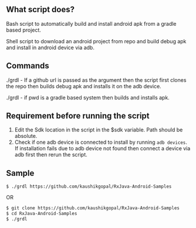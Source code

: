 ## What script does?
Bash script to automatically build and install android apk from a gradle based project.

Shell script to download an android project from repo and build debug apk and install in android device via adb.

## Commands
./grdl <url> - If a github url is passed as the argument then the script first clones the repo then builds debug apk and installs it on the adb device.

./grdl		 - if pwd is a gradle based system then builds and installs apk.


## Requirement before running the script

1. Edit the Sdk location in the script in the $sdk variable. Path should be absolute.
2. Check if one adb device is connected to install by running `adb devices`. If installation fails due to adb device not found then connect a device via adb first then rerun the script. 

## Sample

`$ ./grdl https://github.com/kaushikgopal/RxJava-Android-Samples`

OR 

```bash
$ git clone https://github.com/kaushikgopal/RxJava-Android-Samples
$ cd RxJava-Android-Samples
$ ./grdl
```
